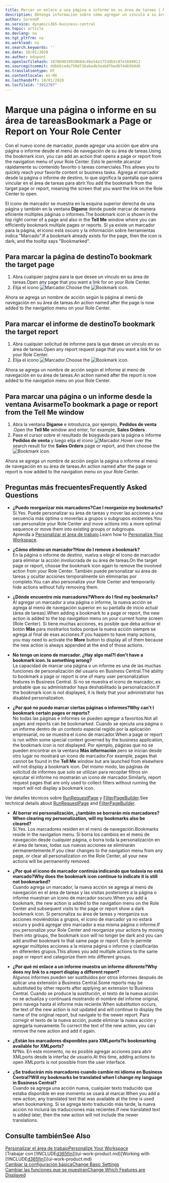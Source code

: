 ```yaml
---
title: Marcar un enlace a una página o informe en su área de tareas | Microsoft Docs
description: Obtenga información sobre cómo agregar un vínculo a su área de tareas.
author: SorenGP
ms.service: dynamics365-business-central
ms.topic: article
ms.devlang: na
ms.tgt_pltfrm: na
ms.workload: na
ms.search.keywords: ''
ms.date: 10/01/2020
ms.author: edupont
ms.openlocfilehash: 1078b9839920684c4be54e1753db5c87e1694912
ms.sourcegitcommit: ddbb5cede750df1baba4b3eab8fbed6744b5b9d6
ms.translationtype: HT
ms.contentlocale: es-MX
ms.lasthandoff: 10/01/2020
ms.locfileid: "3912707"
---
```

# <a name="bookmark-a-page-or-report-on-your-role-center"></a><span data-ttu-id="5d166-103">Marque una página o informe en su área de tareas</span><span class="sxs-lookup"><span data-stu-id="5d166-103">Bookmark a Page or Report on Your Role Center</span></span>
<span data-ttu-id="5d166-104">Con el nuevo icono de marcador, puede agregar una acción que abre una página o informe desde el menú de navegación de su área de tareas.</span><span class="sxs-lookup"><span data-stu-id="5d166-104">Using the bookmark icon, you can add an action that opens a page or report from the navigation menu of your Role Center.</span></span> <span data-ttu-id="5d166-105">Esto le permite alcanzar rápidamente su contenido favorito o tareas comerciales.</span><span class="sxs-lookup"><span data-stu-id="5d166-105">This allows you to quickly reach your favorite content or business tasks.</span></span> <span data-ttu-id="5d166-106">Agrega el marcador desde la página o informe de destino, lo que significa la pantalla que quiera vincular en el área de tareas para abrir.</span><span class="sxs-lookup"><span data-stu-id="5d166-106">You add the bookmark from the target page or report, meaning the screen that you want the link on the Role Center to open.</span></span>

<span data-ttu-id="5d166-107">El icono de marcador se muestra en la esquina superior derecha de una página y también en la ventana **Dígame** donde puede marcar de manera eficiente múltiples páginas o informes.</span><span class="sxs-lookup"><span data-stu-id="5d166-107">The bookmark icon is shown in the top right corner of a page and also in the **Tell Me** window where you can efficiently bookmark multiple pages or reports.</span></span> <span data-ttu-id="5d166-108">Si ya existe un marcador para la página, el icono está oscuro y la información sobre herramientas indica "Marcado".</span><span class="sxs-lookup"><span data-stu-id="5d166-108">If a bookmark already exists for the page, then the icon is dark, and the tooltip says "Bookmarked".</span></span>

## <a name="to-bookmark-the-target-page"></a><span data-ttu-id="5d166-109">Para marcar la página de destino</span><span class="sxs-lookup"><span data-stu-id="5d166-109">To bookmark the target page</span></span>
1. <span data-ttu-id="5d166-110">Abra cualquier página para la que desee un vínculo en su área de tareas.</span><span class="sxs-lookup"><span data-stu-id="5d166-110">Open any page that you want a link for on your Role Center.</span></span>
2. <span data-ttu-id="5d166-111">Elija el icono ![Marcador](media/ui_bookmark_icon.png "Marcador").</span><span class="sxs-lookup"><span data-stu-id="5d166-111">Choose the ![Bookmark](media/ui_bookmark_icon.png "Bookmark") icon.</span></span>

<span data-ttu-id="5d166-112">Ahora se agrega un nombre de acción según la página al menú de navegación en su área de tareas.</span><span class="sxs-lookup"><span data-stu-id="5d166-112">An action named after the page is now added to the navigation menu on your Role Center.</span></span>

## <a name="to-bookmark-the-target-report"></a><span data-ttu-id="5d166-113">Para marcar el informe de destino</span><span class="sxs-lookup"><span data-stu-id="5d166-113">To bookmark the target report</span></span>
1. <span data-ttu-id="5d166-114">Abra cualquier solicitud de informe para la que desee un vínculo en su área de tareas.</span><span class="sxs-lookup"><span data-stu-id="5d166-114">Open any report request page that you want a link for on your Role Center.</span></span>
2. <span data-ttu-id="5d166-115">Elija el icono ![Marcador](media/ui_bookmark_icon.png "Marcador").</span><span class="sxs-lookup"><span data-stu-id="5d166-115">Choose the ![Bookmark](media/ui_bookmark_icon.png "Bookmark") icon.</span></span>

<span data-ttu-id="5d166-116">Ahora se agrega un nombre de acción según el informe al menú de navegación en su área de tareas.</span><span class="sxs-lookup"><span data-stu-id="5d166-116">An action named after the report is now added to the navigation menu on your Role Center.</span></span>

## <a name="to-bookmark-a-page-or-report-from-the-tell-me-window"></a><span data-ttu-id="5d166-117">Para marcar una página o un informe desde la ventana Avisarme</span><span class="sxs-lookup"><span data-stu-id="5d166-117">To bookmark a page or report from the Tell Me window</span></span>
1. <span data-ttu-id="5d166-118">Abra la ventana **Dígame** e introduzca, por ejemplo, **Pedidos de venta** .</span><span class="sxs-lookup"><span data-stu-id="5d166-118">Open the **Tell Me** window and enter, for example, **Sales Orders** .</span></span>
2. <span data-ttu-id="5d166-119">Pase el cursor sobre el resultado de búsqueda para la página o informe **Pedidos de venta** y luego elija el icono ![Marcador](media/ui_bookmark_icon.png "Marcador").</span><span class="sxs-lookup"><span data-stu-id="5d166-119">Hover over the search result for the **Sales Orders** page or report, and then choose the ![Bookmark](media/ui_bookmark_icon.png "Bookmark") icon.</span></span>

<span data-ttu-id="5d166-120">Ahora se agrega un nombre de acción según la página o informe al menú de navegación en su área de tareas.</span><span class="sxs-lookup"><span data-stu-id="5d166-120">An action named after the page or report is now added to the navigation menu on your Role Center.</span></span>


## <a name="frequently-asked-questions"></a><span data-ttu-id="5d166-121">Preguntas más frecuentes</span><span class="sxs-lookup"><span data-stu-id="5d166-121">Frequently Asked Questions</span></span>  

- <span data-ttu-id="5d166-122">**¿Puedo reorganizar mis marcadores?**</span><span class="sxs-lookup"><span data-stu-id="5d166-122">**Can I reorganize my bookmarks?**</span></span>  
<span data-ttu-id="5d166-123">Sí.</span><span class="sxs-lookup"><span data-stu-id="5d166-123">Yes.</span></span> <span data-ttu-id="5d166-124">Puede personalizar su área de tareas y mover las acciones a una secuencia más óptima o moverlas a grupos o subgrupos existentes.</span><span class="sxs-lookup"><span data-stu-id="5d166-124">You can personalize your Role Center and move actions into a more optimal sequence or move them into existing groups or subgroups.</span></span>  
<span data-ttu-id="5d166-125">Aprenda a [Personalizar el área de trabajo](ui-personalization-user.md).</span><span class="sxs-lookup"><span data-stu-id="5d166-125">Learn how to [Personalize Your Workspace](ui-personalization-user.md).</span></span>

- <span data-ttu-id="5d166-126">**¿Cómo elimino un marcador?**</span><span class="sxs-lookup"><span data-stu-id="5d166-126">**How do I remove a bookmark?**</span></span>  
<span data-ttu-id="5d166-127">En la página o informe de destino, vuelva a elegir el icono de marcador para eliminar la acción involucrada de su área de tareas.</span><span class="sxs-lookup"><span data-stu-id="5d166-127">On the target page or report, choose the bookmark icon again to remove the involved action from your Role Center.</span></span> <span data-ttu-id="5d166-128">También puede personalizar su área de tareas y ocultar acciones temporalmente sin eliminarlas por completo.</span><span class="sxs-lookup"><span data-stu-id="5d166-128">You can also personalize your Role Center and temporarily hide actions without fully removing them.</span></span>

- <span data-ttu-id="5d166-129">**¿Dónde encuentro mis marcadores?**</span><span class="sxs-lookup"><span data-stu-id="5d166-129">**Where do I find my bookmarks?**</span></span>  
<span data-ttu-id="5d166-130">Al agregar un marcador a una página o informe, la nueva acción se agrega al menú de navegación superior en su pantalla de inicio actual (área de tareas).</span><span class="sxs-lookup"><span data-stu-id="5d166-130">When adding a bookmark to a page or report, the new action is added to the top navigation menu on your current home screen (Role Center).</span></span> <span data-ttu-id="5d166-131">Si tiene muchas acciones, es posible que deba activar el botón **Más** para mostrarlos todos porque la nueva acción siempre se agrega al final de esas acciones.</span><span class="sxs-lookup"><span data-stu-id="5d166-131">If you happen to have many actions, you may need to activate the **More** button to display all of them because the new action is always appended at the end of those actions.</span></span>
<!-- Should we add a screenshot here? -->

- <span data-ttu-id="5d166-132">**No tengo un icono de marcador. ¿Hay algo mal?**</span><span class="sxs-lookup"><span data-stu-id="5d166-132">**I don't have a bookmark icon. Is something wrong?**</span></span>  
<span data-ttu-id="5d166-133">La capacidad de marcar una página o un informe es una de las muchas funciones de personalización del usuario en Business Central.</span><span class="sxs-lookup"><span data-stu-id="5d166-133">The ability to bookmark a page or report is one of many user personalization features in Business Central.</span></span> <span data-ttu-id="5d166-134">Si no se muestra el icono de marcador, es probable que su administrador haya deshabilitado la personalización.</span><span class="sxs-lookup"><span data-stu-id="5d166-134">If the bookmark icon is not displayed, it is likely that your administrator has disabled personalization.</span></span>

- <span data-ttu-id="5d166-135">**¿Por qué no puedo marcar ciertas páginas o informes?**</span><span class="sxs-lookup"><span data-stu-id="5d166-135">**Why can't I bookmark certain pages or reports?**</span></span>  
<span data-ttu-id="5d166-136">No todas las páginas e informes se pueden agregar a favoritos.</span><span class="sxs-lookup"><span data-stu-id="5d166-136">Not all pages and reports can be bookmarked.</span></span> <span data-ttu-id="5d166-137">Cuando se ejecuta una página o un informe dentro de un contexto especial regido por la aplicación empresarial, no se muestra el icono de marcador.</span><span class="sxs-lookup"><span data-stu-id="5d166-137">When a page or report is run within some special context governed by the business application, the bookmark icon is not displayed.</span></span> <span data-ttu-id="5d166-138">Por ejemplo, páginas que no se pueden encontrar en la ventana **Más información** pero se inician desde otro lugar no mostrará un icono de marcador.</span><span class="sxs-lookup"><span data-stu-id="5d166-138">For example, pages that cannot be found in the **Tell Me** window but are launched from elsewhere will not display a bookmark icon.</span></span> <span data-ttu-id="5d166-139">Del mismo modo, las páginas de solicitud de informes que solo se utilizan para recopilar filtros sin ejecutar el informe no mostrarán un icono de marcador.</span><span class="sxs-lookup"><span data-stu-id="5d166-139">Similarly, report request pages that are only used to collect filters without running the report will not display a bookmark icon.</span></span>

<span data-ttu-id="5d166-140">Ver detalles técnicos sobre [RunRequestPage](https://docs.microsoft.com/dynamics365/business-central/dev-itpro/developer/methods-auto/report/reportinstance-runrequestpage-method) y [FilterPageBuilder](https://docs.microsoft.com/dynamics365/business-central/dev-itpro/developer/methods-auto/filterpagebuilder/filterpagebuilder-data-type).</span><span class="sxs-lookup"><span data-stu-id="5d166-140">See technical details about [RunRequestPage](https://docs.microsoft.com/dynamics365/business-central/dev-itpro/developer/methods-auto/report/reportinstance-runrequestpage-method) and [FilterPageBuilder](https://docs.microsoft.com/dynamics365/business-central/dev-itpro/developer/methods-auto/filterpagebuilder/filterpagebuilder-data-type).</span></span>

- <span data-ttu-id="5d166-141">**Al borrar mi personalización, ¿también se borrarán mis marcadores?**</span><span class="sxs-lookup"><span data-stu-id="5d166-141">**When clearing my personalization, will my bookmarks also be cleared?**</span></span>  
<span data-ttu-id="5d166-142">Sí.</span><span class="sxs-lookup"><span data-stu-id="5d166-142">Yes.</span></span> <span data-ttu-id="5d166-143">Los marcadores residen en el menú de navegación.</span><span class="sxs-lookup"><span data-stu-id="5d166-143">Bookmarks reside in the navigation menu.</span></span> <span data-ttu-id="5d166-144">Si borra los cambios en el menú de navegación desde cualquier página, o borra toda la personalización en el área de tareas, todas sus nuevas acciones se eliminarán permanentemente.</span><span class="sxs-lookup"><span data-stu-id="5d166-144">If you clear changes to the navigation menu from any page, or clear all personalization on the Role Center, all your new actions will be permanently removed.</span></span>

- <span data-ttu-id="5d166-145">**¿Por qué el icono de marcador continúa indicando que todavía no está marcado?**</span><span class="sxs-lookup"><span data-stu-id="5d166-145">**Why does the bookmark icon continue to indicate it is still not bookmarked?**</span></span>  
<span data-ttu-id="5d166-146">Cuando agrega un marcador, la nueva acción se agrega al menú de navegación en el área de tareas y las visitas posteriores a la página o informe muestran un ícono de marcador oscuro.</span><span class="sxs-lookup"><span data-stu-id="5d166-146">When you add a bookmark, the new action is added to the navigation menu on the Role Center and subsequent visits to the page or report show a dark bookmark icon.</span></span> <span data-ttu-id="5d166-147">Si personaliza su área de tareas y reorganiza sus acciones moviéndolas a grupos, el icono de marcador ya no estará oscuro y podrá agregar otro marcador a esa misma página o informe.</span><span class="sxs-lookup"><span data-stu-id="5d166-147">If you personalize your Role Center and reorganize your actions by moving them into groups, the bookmark icon will no longer be dark and you can add another bookmark to that same page or report.</span></span> <span data-ttu-id="5d166-148">Esto le permite agregar múltiples acciones a la misma página o informe y clasificarlas en diferentes grupos.</span><span class="sxs-lookup"><span data-stu-id="5d166-148">This allows you add multiple actions to the same page or report and categorize them into different groups.</span></span>

- <span data-ttu-id="5d166-149">**¿Por qué mi enlace a un informe muestra un informe diferente?**</span><span class="sxs-lookup"><span data-stu-id="5d166-149">**Why does my link to a report display a different report?**</span></span>  
<span data-ttu-id="5d166-150">Algunos informes pueden ser sustituidos por otros informes después de aplicar una extensión a Business Central.</span><span class="sxs-lookup"><span data-stu-id="5d166-150">Some reports may be substituted by other reports after applying an extension to Business Central.</span></span> <span data-ttu-id="5d166-151">Cuando se produce la sustitución, el texto de la nueva acción no se actualiza y continuará mostrando el nombre del informe original, pero navega hasta el informe más reciente.</span><span class="sxs-lookup"><span data-stu-id="5d166-151">When substitution occurs, the text of the new action is not updated and will continue to display the name of the original report, but navigate to the newer report.</span></span> <span data-ttu-id="5d166-152">Para corregir el texto de la nueva acción, puede eliminar la nueva acción y agregarla nuevamente.</span><span class="sxs-lookup"><span data-stu-id="5d166-152">To correct the text of the new action, you can remove the new action and add it again.</span></span>
<!-- For more information on report substitution, see this link UNAVAILABLE AT THIS TIME -->

- <span data-ttu-id="5d166-153">**¿Están los marcadores disponibles para XMLports?**</span><span class="sxs-lookup"><span data-stu-id="5d166-153">**Is bookmarking available for XMLports?**</span></span>  
<span data-ttu-id="5d166-154">Nº</span><span class="sxs-lookup"><span data-stu-id="5d166-154">No.</span></span> <span data-ttu-id="5d166-155">En este momento, no es posible agregar acciones para abrir XMLports desde la interfaz de usuario.</span><span class="sxs-lookup"><span data-stu-id="5d166-155">At this time, adding actions to open XMLports is not possible from the user interface.</span></span>

- <span data-ttu-id="5d166-156">**¿Se traducirán mis marcadores cuando cambie mi idioma en Business Central?**</span><span class="sxs-lookup"><span data-stu-id="5d166-156">**Will my bookmarks be translated when I change my language in Business Central?**</span></span>  
<span data-ttu-id="5d166-157">Cuando se agrega una acción nueva, cualquier texto traducido que estaba disponible en ese momento se usará al marcar.</span><span class="sxs-lookup"><span data-stu-id="5d166-157">When you add a new action, any translated text that was available at the time is used when bookmarking.</span></span> <span data-ttu-id="5d166-158">Si se agrega texto traducido más tarde, la nueva acción no incluirá las traducciones más recientes.</span><span class="sxs-lookup"><span data-stu-id="5d166-158">If new translated text is added later, then the new action will not include the newer translations.</span></span>


## <a name="see-also"></a><span data-ttu-id="5d166-159">Consulte también</span><span class="sxs-lookup"><span data-stu-id="5d166-159">See Also</span></span>
[<span data-ttu-id="5d166-160">Personalizar el área de trabajo</span><span class="sxs-lookup"><span data-stu-id="5d166-160">Personalize Your Workspace</span></span>](ui-personalization-user.md)  
<span data-ttu-id="5d166-161">[Trabajar con [!INCLUDE[d365fin](includes/d365fin_md.md)]](ui-work-product.md)</span><span class="sxs-lookup"><span data-stu-id="5d166-161">[Working with [!INCLUDE[d365fin](includes/d365fin_md.md)]](ui-work-product.md)</span></span>  
[<span data-ttu-id="5d166-162">Cambiar la configuración básica</span><span class="sxs-lookup"><span data-stu-id="5d166-162">Change Basic Settings</span></span>](ui-change-basic-settings.md)  
[<span data-ttu-id="5d166-163">Cambiar las funciones que se muestran</span><span class="sxs-lookup"><span data-stu-id="5d166-163">Change Which Features are Displayed</span></span>](ui-experiences.md)  
